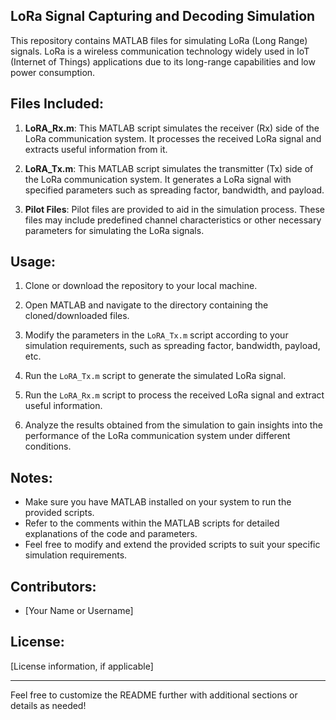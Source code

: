 ## LoRa Signal Capturing and Decoding Simulation

This repository contains MATLAB files for simulating LoRa (Long Range) signals. LoRa is a wireless communication technology widely used in IoT (Internet of Things) applications due to its long-range capabilities and low power consumption.

## Files Included:

1. **LoRA_Rx.m**: This MATLAB script simulates the receiver (Rx) side of the LoRa communication system. It processes the received LoRa signal and extracts useful information from it.

2. **LoRA_Tx.m**: This MATLAB script simulates the transmitter (Tx) side of the LoRa communication system. It generates a LoRa signal with specified parameters such as spreading factor, bandwidth, and payload.

3. **Pilot Files**: Pilot files are provided to aid in the simulation process. These files may include predefined channel characteristics or other necessary parameters for simulating the LoRa signals.

## Usage:

1. Clone or download the repository to your local machine.

2. Open MATLAB and navigate to the directory containing the cloned/downloaded files.

3. Modify the parameters in the `LoRA_Tx.m` script according to your simulation requirements, such as spreading factor, bandwidth, payload, etc.

4. Run the `LoRA_Tx.m` script to generate the simulated LoRa signal.

5. Run the `LoRA_Rx.m` script to process the received LoRa signal and extract useful information.

6. Analyze the results obtained from the simulation to gain insights into the performance of the LoRa communication system under different conditions.

## Notes:

- Make sure you have MATLAB installed on your system to run the provided scripts.
- Refer to the comments within the MATLAB scripts for detailed explanations of the code and parameters.
- Feel free to modify and extend the provided scripts to suit your specific simulation requirements.

## Contributors:

- [Your Name or Username]

## License:

[License information, if applicable]

---
Feel free to customize the README further with additional sections or details as needed!
